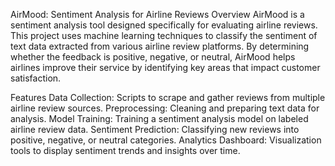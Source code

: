 AirMood: Sentiment Analysis for Airline Reviews
Overview
AirMood is a sentiment analysis tool designed specifically for evaluating airline reviews. This project uses machine learning techniques to classify the sentiment of text data extracted from various airline review platforms. By determining whether the feedback is positive, negative, or neutral, AirMood helps airlines improve their service by identifying key areas that impact customer satisfaction.

Features
Data Collection: Scripts to scrape and gather reviews from multiple airline review sources.
Preprocessing: Cleaning and preparing text data for analysis.
Model Training: Training a sentiment analysis model on labeled airline review data.
Sentiment Prediction: Classifying new reviews into positive, negative, or neutral categories.
Analytics Dashboard: Visualization tools to display sentiment trends and insights over time.
